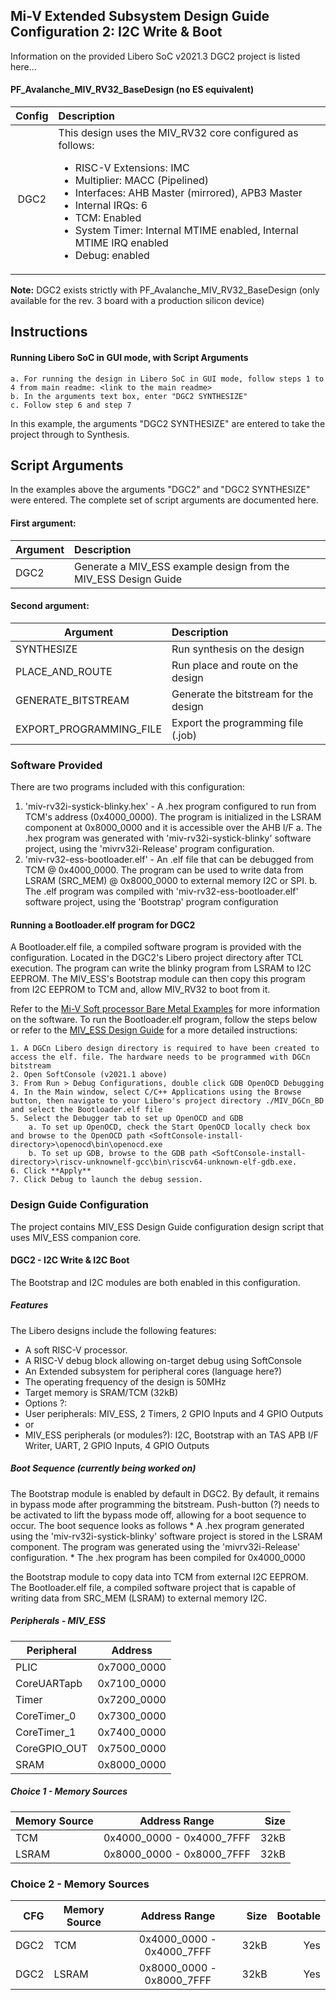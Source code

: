 ## Mi-V Extended Subsystem Design Guide Configuration 2: I2C Write & Boot
Information on the provided Libero SoC v2021.3 DGC2 project is listed here...

#### PF_Avalanche_MIV_RV32_BaseDesign (no ES equivalent)

| Config  | Description|
| :------:|:----------------------------------------|
| DGC2    | This design uses the MIV_RV32 core configured as follows: <ul><li>RISC-V Extensions: IMC</li><li>Multiplier: MACC (Pipelined)</li><li>Interfaces: AHB Master (mirrored), APB3 Master</li><li>Internal IRQs: 6</li><li>TCM: Enabled</li><li>System Timer: Internal MTIME enabled, Internal MTIME IRQ enabled</li><li>Debug: enabled</li></ul>|

**Note:** DGC2 exists strictly with PF_Avalanche_MIV_RV32_BaseDesign (only available for the rev. 3 board with a production silicon device)

## <a name="quick"></a> Instructions

#### Running Libero SoC in GUI mode, with Script Arguments
    a. For running the design in Libero SoC in GUI mode, follow steps 1 to 4 from main readme: <link to the main readme>
    b. In the arguments text box, enter "DGC2 SYNTHESIZE"
    c. Follow step 6 and step 7

In this example, the arguments "DGC2 SYNTHESIZE" are entered to take the project through to Synthesis.

## <a name="Script arguments"></a> Script Arguments
In the examples above the arguments "DGC2" and "DGC2 SYNTHESIZE" were entered. The complete set of script arguments are documented here.

#### First argument:
| Argument                  |  Description   |
| ------------------------- |:---------------|
| DGC2                      | Generate a MIV_ESS example design from the MIV_ESS Design Guide  |

#### Second argument:
| Argument                  |  Description   |
| ------------------------- |:---------------|
| SYNTHESIZE                | Run synthesis on the design  |
| PLACE_AND_ROUTE           | Run place and route on the design  |
| GENERATE_BITSTREAM        | Generate the bitstream for the design|
| EXPORT_PROGRAMMING_FILE   | Export the programming file (.job) |


### Software Provided
There are two programs included with this configuration:
1. 'miv-rv32i-systick-blinky.hex' - A .hex program configured to run from TCM's address (0x4000_0000). The program is initialized in the LSRAM component at 0x8000_0000 and it is accessible over the AHB I/F
    a. The .hex program was generated with 'miv-rv32i-systick-blinky' software project, using the 'mivrv32i-Release' program configuration.
2. 'miv-rv32-ess-bootloader.elf' - An .elf file that can be debugged from TCM @ 0x4000_0000. The program can be used to write data from LSRAM (SRC_MEM) @ 0x8000_0000 to external memory I2C or SPI.
    b. The .elf program was compiled with 'miv-rv32-ess-bootloader.elf' software project, using the 'Bootstrap' program configuration


#### Running a Bootloader.elf program for DGC2
A Bootloader.elf file, a compiled software program is provided with the configuration. Located in the DGC2's Libero project directory after TCL execution. The program can write the blinky program from LSRAM to I2C EEPROM. The MIV_ESS's Bootstrap module can then copy this program from I2C EEPROM to TCM and, allow MIV_RV32 to boot from it. 

Refer to the [Mi-V Soft processor Bare Metal Examples](www.link.link) for more information on the software.
To run the Bootloader.elf program, follow the steps below or refer to the [MIV_ESS Design Guide](www.link.link) for a more detailed instructions:

    1. A DGCn Libero design directory is required to have been created to access the elf. file. The hardware needs to be programmed with DGCn bitstream
    2. Open SoftConsole (v2021.1 above)
    3. From Run > Debug Configurations, double click GDB OpenOCD Debugging
    4. In the Main window, select C/C++ Applications using the Browse button, then navigate to your Libero's project directory ./MIV_DGCn_BD and select the Bootloader.elf file
    5. Select the Debugger tab to set up OpenOCD and GDB
        a. To set up OpenOCD, check the Start OpenOCD locally check box and browse to the OpenOCD path <SoftConsole-install-directory>\openocd\bin\openocd.exe
        b. To set up GDB, browse to the GDB path <SoftConsole-install-directory>\riscv-unknownelf-gcc\bin\riscv64-unknown-elf-gdb.exe.
    6. Click **Apply**
    7. Click Debug to launch the debug session. 

    
### Design Guide Configuration
The project contains MIV_ESS Design Guide configuration design script that uses MIV_ESS companion core.

#### DGC2 - I2C Write & I2C Boot
The Bootstrap and I2C modules are both enabled in this configuration.

##### Features
The Libero designs include the following features:
* A soft RISC-V processor.
* A RISC-V debug block allowing on-target debug using SoftConsole
* An Extended subsystem for peripheral cores (language here?)
* The operating frequency of the design is 50MHz
* Target memory is SRAM/TCM (32kB)
* Options ?:
* User peripherals: MIV_ESS, 2 Timers, 2 GPIO Inputs and 4 GPIO Outputs
* or
* MIV_ESS peripherals (or modules?): I2C, Bootstrap with an TAS APB I/F Writer, UART, 2 GPIO Inputs, 4 GPIO Outputs 

##### Boot Sequence (currently being worked on)
The Bootstrap module is enabled by default in DGC2. By default, it remains in bypass mode after programming the bitstream. Push-button (?) needs to be activated to lift the bypass mode off, allowing for a boot sequence to occur. The boot sequence looks as follows
    * A .hex program generated using the 'miv-rv32i-systick-blinky' software project is stored in the LSRAM component. The program was generated using the 'mivrv32i-Release' configuration.
    * The .hex program has been compiled for 0x4000_0000 

the Bootstrap module to copy data into TCM from external I2C EEPROM. The Bootloader.elf file, a compiled software project that is capable of writing data from SRC_MEM (LSRAM) to external memory I2C. 

##### Peripherals - MIV_ESS

| Peripheral    | Address   |
| ------------- |:-------------:|
| PLIC          | 0x7000_0000   |
| CoreUARTapb   | 0x7100_0000   |
| Timer         | 0x7200_0000   |
| CoreTimer_0   | 0x7300_0000   |
| CoreTimer_1   | 0x7400_0000   |
| CoreGPIO_OUT  | 0x7500_0000   |
| SRAM| 0x8000_0000|


    
##### Choice 1 - Memory Sources
    
| Memory Source    | Address Range             | Size   |
| ---------------- |:-------------------------:| ------:|
| TCM              | 0x4000_0000 - 0x4000_7FFF | 32kB   | 
| LSRAM            | 0x8000_0000 - 0x8000_7FFF | 32kB   |
    
    
### Choice 2 - Memory Sources
    
|CFG  | Memory Source    | Address Range             | Size   | Bootable |
|----:| ---------------- |:-------------------------:| ------:| --------:|
|DGC2 | TCM              | 0x4000_0000 - 0x4000_7FFF | 32kB   | Yes      |
|DGC2 | LSRAM            | 0x8000_0000 - 0x8000_7FFF | 32kB   | Yes      |
